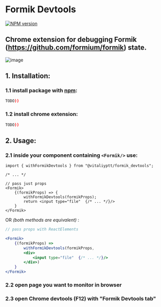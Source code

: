 # Formik Devtools

[![NPM version](https://badgen.net/npm/v/@vitaliyptt/formik_devtools)](https://www.npmjs.com/package/@vitaliyptt/formik_devtools)

## Chrome extension for debugging Formik (https://github.com/formium/formik) state.

![image](https://raw.github.com/petrenkoVitaliy/formik-devtools/master/.github/images/screen.png)

## 1. Installation:

### 1.1 install package with [npm](https://www.npmjs.com/):

```bash
TODO))
```

### 1.2 install chrome extension:

```bash
TODO))
```

## 2. Usage:

### 2.1 inside your component containing `<Formik/>` use:

```tsx
import { withFormikDevtools } from "@vitaliyptt/formik_devtools";

/* ... */

// pass just props
<Formik>
    {(formikProps) => {
        withFormikDevtools(formikProps);
        return <input type="file"  {/* ... */}/>
    }
</Formik>
```

OR _(both methods are equivalent)_ :

```jsx
// pass props with ReactElements

<Formik>
    {(formikProps) =>
        withFormikDevtools(formikProps,
        <div>
            <input type="file"  {/* ... */}/>
        </div>)
    }
</Formik>
```

### 2.2 open page you want to monitor in browser

### 2.3 open Chrome devtools (F12) with **"Formik Devtools tab"**
